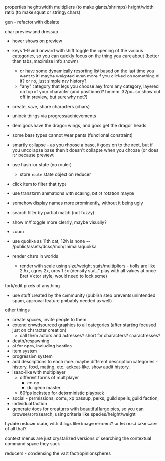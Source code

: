 properties
    height/width multipliers (to make giants/shrimps)
    height/width ratio (to make squat or stringy chars)

gen
    - refactor with dbslate

char preview and dressup
- hover shows on preview
- keys 1-9 and onward with shift toggle the opening of the various categories, so you can quickly focus on the thing you care about (better than tabs, maximize info shown)
    - or have some dynamically resorting list based on the last time you went to it! maybe weighted even more if you clicked on something ni it? or no, just simple nav history?
    - "any" category that legs you choose any from any category, layered on top of your character (and positioned? hmmm..32px...so show cut off in preview, but sure why not?)
- create, save, share characters (chars)
- unlock things via progress/achievements
- demigods have the dragon wings, and gods get the dragon heads
- some base types cannot wear pants (functional constraint)
- smartly collapse - as you choose a base, it goes on to the next, but if you uncollapse base then it doesn't collapse when you choose (or does it? because preview)
- use hash for state (no router)
    - store `route` state object on reducer
- click item to filter that type
- use transform animations with scaling, bit of rotation maybe
- somehow display names more prominently, without it being ugly
- search filter by partial match (not fuzzy)
- show m/f toggle more clearly, maybe visually?
- zoom
- use quokka as 11th cat, 12th is none -- /public/assets/dcss/mon/animals/quokka

- render chars in worlds
    - render with scale using size/weight stats/multipliers - trolls are like 2.5x, ogres 2x, orcs 1.5x (density stat..? play with all values at once Bret Victor style, would need to lock some)

fork/edit pixels of anything
- use stuff created by the community (publish step prevents unintended spam, approval feature probably needed as well)

other things
- create spaces, invite people to them
- extend crowdsourced graphics to all categories (after starting focused just on character creation)
    - call them actors and actresses? short for characters? charactresses?
- death/respawning
- ai for npcs, including hostiles
- item system
- progression system
- add descriptions to each race. maybe different description categories - history, food, mating, etc. jackcat-like. show audit history.
- isaac-like with multiplayer
    - different forms of multiplayer
        - co-op
        - dungeon master
    - 60fps lockstep for deterministic playback
- social - permissions, coms, xp passup, perks, guild  spells, guild faction, 
- individual faction
- generate docs for creatures with beautiful large pics,
    so you can browse/sort/search, using criteria like species/height/weight

hydate reducer state, with things like image element? or let react take care of all that?

context menus are just crystallized versions of searching the contextual command space
    they suck

reducers - condensing the vast fact/opinionspheres
